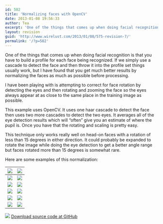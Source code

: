 ```yaml
---
id: 582
title: 'Normalizing faces with OpenCV'
date: 2013-01-08 19:56:33
author: Tea
excerpt: 'One of the things that comes up when doing facial recognition is that you have to build a profile for each face being recognized. I have been playing with is attempting to correct for face rotation by detecting the eyes and then rotating and zooming the face so the eyes always appear at as close to the same place in the training image as possible.'
layout: revision
guid: 'http://www.wirelust.com/2013/01/08/575-revision-7/'
permalink: '/?p=582'
---
```


One of the things that comes up when doing facial recognition is that you have to build a profile for each face being recognized. If we simply use a cascade to detect the face and then throw it into the profile set things usually work, but I have found that you get much better results by normalizing the faces as much as possible before processing.

I have been playing with is attempting to correct for face rotation by detecting the eyes and then rotating and zooming the face so the eyes always appear at as close to the same place in the training image as possible.

This example uses OpenCV. It uses one haar cascade to detect the face then uses two more cascades to detect the two eyes. It averages all of the eye detection results which will “often” give you an estimate of where the pupil is. Once you have that the rotating and scaling is pretty easy.

This technique only works really well on head-on faces with a rotation of less than 15 degrees in either direction. It could probably be expanded to rotate the image while doing the eye detection to get a better angle range but faces rotated more than 15 degrees is somewhat rare.

Here are some examples of this normalization:

| ![](http://www.wirelust.com/articles/201301_opencv_face_positioning/images/1.jpg) | ![](http://www.wirelust.com/articles/201301_opencv_face_positioning/images/1_normalized.jpg) |
|---|---|
| ![](http://www.wirelust.com/articles/201301_opencv_face_positioning/images/2.jpg) | ![](http://www.wirelust.com/articles/201301_opencv_face_positioning/images/2_normalized.jpg) |
| ![](http://www.wirelust.com/articles/201301_opencv_face_positioning/images/3.jpg) | ![](http://www.wirelust.com/articles/201301_opencv_face_positioning/images/3_normalized.jpg) |
| ![](http://www.wirelust.com/articles/201301_opencv_face_positioning/images/4.jpg) | ![](http://www.wirelust.com/articles/201301_opencv_face_positioning/images/4_normalized.jpg) |
| ![](http://www.wirelust.com/articles/201301_opencv_face_positioning/images/5.jpg) | ![](http://www.wirelust.com/articles/201301_opencv_face_positioning/images/5_normalized.jpg) |
| ![](http://www.wirelust.com/articles/201301_opencv_face_positioning/images/6.jpg) | ![](http://www.wirelust.com/articles/201301_opencv_face_positioning/images/6_normalized.jpg) |

[![](http://www.wirelust.com/img/famfamicons/icons/page_white_put.png)](https://github.com/teacurran/wirelust-opencv-face-position) [Download source code at GitHub](https://github.com/teacurran/wirelust-opencv-face-position)